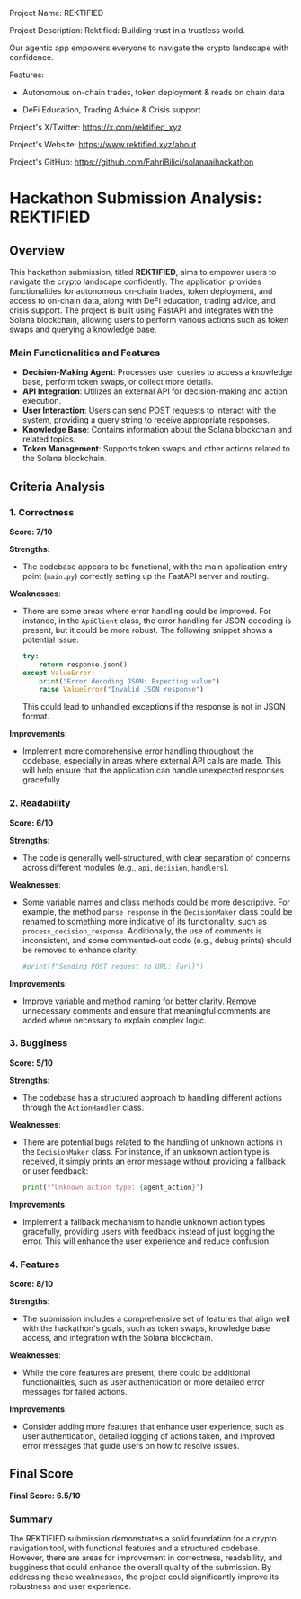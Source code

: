 
Project Name: REKTIFIED


Project Description: Rektified: Building trust in a trustless world.

Our agentic app empowers everyone to navigate the crypto landscape with confidence.

Features:
- Autonomous on-chain trades, token deployment & reads on chain data 

- DeFi Education, Trading Advice & Crisis support


Project's X/Twitter: https://x.com/rektified_xyz


Project's Website: https://www.rektified.xyz/about


Project's GitHub: https://github.com/FahriBilici/solanaaihackathon






# Hackathon Submission Analysis: REKTIFIED

## Overview
This hackathon submission, titled **REKTIFIED**, aims to empower users to navigate the crypto landscape confidently. The application provides functionalities for autonomous on-chain trades, token deployment, and access to on-chain data, along with DeFi education, trading advice, and crisis support. The project is built using FastAPI and integrates with the Solana blockchain, allowing users to perform various actions such as token swaps and querying a knowledge base.

### Main Functionalities and Features
- **Decision-Making Agent**: Processes user queries to access a knowledge base, perform token swaps, or collect more details.
- **API Integration**: Utilizes an external API for decision-making and action execution.
- **User Interaction**: Users can send POST requests to interact with the system, providing a query string to receive appropriate responses.
- **Knowledge Base**: Contains information about the Solana blockchain and related topics.
- **Token Management**: Supports token swaps and other actions related to the Solana blockchain.

## Criteria Analysis

### 1. Correctness
**Score: 7/10**

**Strengths**:
- The codebase appears to be functional, with the main application entry point (`main.py`) correctly setting up the FastAPI server and routing.

**Weaknesses**:
- There are some areas where error handling could be improved. For instance, in the `ApiClient` class, the error handling for JSON decoding is present, but it could be more robust. The following snippet shows a potential issue:
    ```python
    try:
        return response.json()
    except ValueError:
        print("Error decoding JSON: Expecting value")
        raise ValueError("Invalid JSON response")
    ```
    This could lead to unhandled exceptions if the response is not in JSON format.

**Improvements**:
- Implement more comprehensive error handling throughout the codebase, especially in areas where external API calls are made. This will help ensure that the application can handle unexpected responses gracefully.

### 2. Readability
**Score: 6/10**

**Strengths**:
- The code is generally well-structured, with clear separation of concerns across different modules (e.g., `api`, `decision`, `handlers`).

**Weaknesses**:
- Some variable names and class methods could be more descriptive. For example, the method `parse_response` in the `DecisionMaker` class could be renamed to something more indicative of its functionality, such as `process_decision_response`. Additionally, the use of comments is inconsistent, and some commented-out code (e.g., debug prints) should be removed to enhance clarity:
    ```python
    #print(f"Sending POST request to URL: {url}")
    ```

**Improvements**:
- Improve variable and method naming for better clarity. Remove unnecessary comments and ensure that meaningful comments are added where necessary to explain complex logic.

### 3. Bugginess
**Score: 5/10**

**Strengths**:
- The codebase has a structured approach to handling different actions through the `ActionHandler` class.

**Weaknesses**:
- There are potential bugs related to the handling of unknown actions in the `DecisionMaker` class. For instance, if an unknown action type is received, it simply prints an error message without providing a fallback or user feedback:
    ```python
    print(f"Unknown action type: {agent_action}")
    ```

**Improvements**:
- Implement a fallback mechanism to handle unknown action types gracefully, providing users with feedback instead of just logging the error. This will enhance the user experience and reduce confusion.

### 4. Features
**Score: 8/10**

**Strengths**:
- The submission includes a comprehensive set of features that align well with the hackathon's goals, such as token swaps, knowledge base access, and integration with the Solana blockchain.

**Weaknesses**:
- While the core features are present, there could be additional functionalities, such as user authentication or more detailed error messages for failed actions.

**Improvements**:
- Consider adding more features that enhance user experience, such as user authentication, detailed logging of actions taken, and improved error messages that guide users on how to resolve issues.

## Final Score
**Final Score: 6.5/10**

### Summary
The REKTIFIED submission demonstrates a solid foundation for a crypto navigation tool, with functional features and a structured codebase. However, there are areas for improvement in correctness, readability, and bugginess that could enhance the overall quality of the submission. By addressing these weaknesses, the project could significantly improve its robustness and user experience.